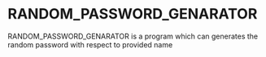 # RANDOM_PASSWORD_GENARATOR
RANDOM_PASSWORD_GENARATOR is a program which can generates the random password with respect to provided name
